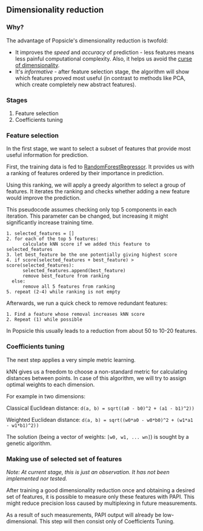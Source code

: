 ## Dimensionality reduction

### Why?

The advantage of Popsicle's dimensionality reduction is twofold:

* It improves the *speed* and *accuracy* of prediction - less features means less painful computational complexity. Also, it helps us avoid the [curse of dimensionality](http://www.visiondummy.com/2014/04/curse-dimensionality-affect-classification/).
* It's *informative* - after feature selection stage, the algorithm will show which features proved most useful (in contrast to methods like PCA, which create completely new abstract features).


### Stages

1. Feature selection
2. Coefficients tuning

### Feature selection

In the first stage, we want to select a subset of features that provide most useful information for prediction.

First, the training data is fed to [RandomForestRegressor](http://scikit-learn.org/stable/modules/generated/sklearn.ensemble.RandomForestRegressor.html). It provides us with a ranking of features ordered by their importance in prediction.

Using this ranking, we will apply a greedy algorithm to select a group of features. It iterates the ranking and checks whether adding a new feature would improve the prediction.

This pseudocode assumes checking only top 5 components in each iteration. This parameter can be changed, but increasing it might significantly increase training time.

    1. selected_features = []
    2. for each of the top 5 features:
          calculate kNN score if we added this feature to selected_features
    3. let best_feature be the one potentially giving highest score 
    4. if score(selected_features + best_feature) > score(selected_features):
          selected_features.append(best_feature)
          remove best_feature from ranking
      else:
          remove all 5 features from ranking
    5. repeat (2-4) while ranking is not empty

Afterwards, we run a quick check to remove redundant features:

    1. Find a feature whose removal increases kNN score
    2. Repeat (1) while possible

In Popsicle this usually leads to a reduction from about 50 to 10-20 features. 


### Coefficients tuning

The next step applies a very simple metric learning.

kNN gives us a freedom to choose a non-standard metric for calculating distances between points. In case of this algorithm, we will try to assign optimal weights to each dimension.

For example in two dimensions:

Classical Euclidean distance: `d(a, b) = sqrt((a0 - b0)^2 + (a1 - b1)^2))` 

Weighted Euclidean distance: `d(a, b) = sqrt((w0*a0 - w0*b0)^2 + (w1*a1 - w1*b1)^2))` 

The solution (being a vector of weights: `[w0, w1, ... wn]`) is sought by a genetic algorithm.


### Making use of selected set of features

_Note: At current stage, this is just an observation. It has not been implemented nor tested._

After training a good dimensionality reduction once and obtaining a desired set of features, it is possible to measure only these features with PAPI. This might reduce precision loss caused by multiplexing in future measurements.

As a result of such measurements, PAPI output will already be low-dimensional. This step will then consist only of Coefficients Tuning.
